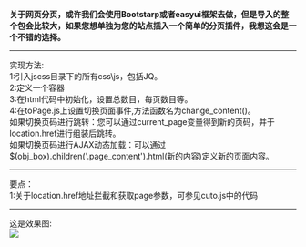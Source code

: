 **关于网页分页，或许我们会使用Bootstarp或者easyui框架去做，但是导入的整个包会比较大，如果您想单独为您的站点插入一个简单的分页插件，我想这会是一个不错的选择。**
****
实现方法:  
1:引入jscss目录下的所有css\js，包括JQ。  
2:定义一个容器  
3:在html代码中初始化，设置总数目，每页数目等。  
4:在toPage.js上设置切换页面事件,方法函数名为change_content()。  
  如果切换页码进行跳转：您可以通过current_page变量得到新的页码，并于location.href进行组装后跳转。  
  如果切换页码进行AJAX动态加载：可以通过$(obj_box).children('.page_content').html(新的内容)定义新的页面内容。  
****
要点：  
1:关于location.href地址拦截和获取page参数，可参见cuto.js中的代码  
****
这是效果图:  
![](demo.png)
